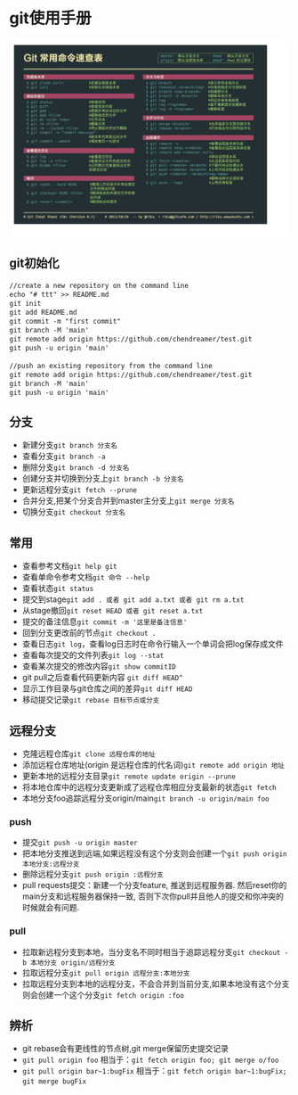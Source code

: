 # git使用手册
![git](./image/git/git.png "git")

## git初始化
```
//create a new repository on the command line
echo "# ttt" >> README.md
git init
git add README.md
git commit -m "first commit"
git branch -M 'main'
git remote add origin https://github.com/chendreamer/test.git
git push -u origin 'main'

//push an existing repository from the command line
git remote add origin https://github.com/chendreamer/test.git
git branch -M 'main'
git push -u origin 'main'
```

## 分支
+ 新建分支`git branch 分支名`
+ 查看分支`git branch -a`
+ 删除分支`git branch -d 分支名`
+ 创建分支并切换到分支上`git branch -b 分支名`
+ 更新远程分支`git fetch --prune`
+ 合并分支,把某个分支合并到master主分支上`git merge 分支名`
+ 切换分支`git checkout 分支名`

## 常用
+ 查看参考文档`git help git`
+ 查看单命令参考文档`git 命令 --help`
+ 查看状态`git status`
+ 提交到stage`git add . 或者 git add a.txt 或者 git rm a.txt`
+ 从stage撤回`git reset HEAD 或者 git reset a.txt`
+ 提交的备注信息`git commit -m '这里是备注信息'`
+ 回到分支更改前的节点`git checkout .`
+ 查看日志`git log`，查看log日志时在命令行输入一个单词会把log保存成文件
+ 查看每次提交的文件列表`git log --stat`
+ 查看某次提交的修改内容`git show commitID`
+ git pull之后查看代码更新内容 `git diff HEAD^`
+ 显示工作目录与git仓库之间的差异`git diff HEAD`
+ 移动提交记录`git rebase 目标节点或分支`

## 远程分支
+ 克隆远程仓库`git clone 远程仓库的地址`
+ 添加远程仓库地址(origin 是远程仓库的代名词)`git remote add origin 地址`
+ 更新本地的远程分支目录`git remote update origin --prune`
+ 将本地仓库中的远程分支更新成了远程仓库相应分支最新的状态`git fetch`
+ 本地分支foo追踪远程分支origin/main`git branch -u origin/main foo`
### push
+ 提交`git push -u origin master`
+ 把本地分支推送到远端,如果远程没有这个分支则会创建一个`git push origin 本地分支:远程分支`
+ 删除远程分支`git push origin :远程分支`
+ pull requests提交：新建一个分支feature, 推送到远程服务器. 然后reset你的main分支和远程服务器保持一致, 否则下次你pull并且他人的提交和你冲突的时候就会有问题.
### pull
+ 拉取新远程分支到本地，当分支名不同时相当于追踪远程分支`git checkout -b 本地分支 origin/远程分支`
+ 拉取远程分支`git pull origin 远程分支:本地分支`
+ 拉取远程分支到本地的远程分支，不会合并到当前分支,如果本地没有这个分支则会创建一个这个分支`git fetch origin :foo`

## 辨析
+ git rebase会有更线性的节点树,git merge保留历史提交记录
+ `git pull origin foo` 相当于：`git fetch origin foo; git merge o/foo`
+ `git pull origin bar~1:bugFix` 相当于：`git fetch origin bar~1:bugFix; git merge bugFix`